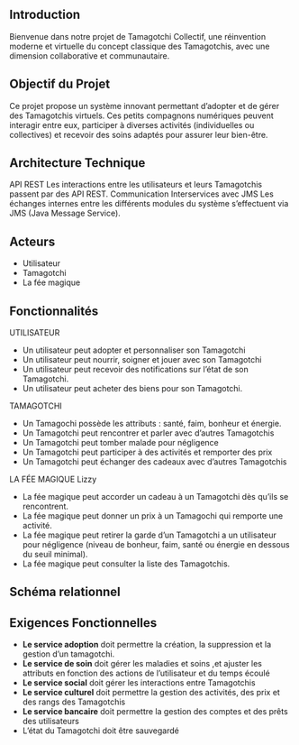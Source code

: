 ## Introduction
Bienvenue dans notre projet de Tamagotchi Collectif, une réinvention moderne et virtuelle du concept classique des Tamagotchis, avec une dimension collaborative et communautaire.

## Objectif du Projet 
Ce projet propose un système innovant permettant d’adopter et de gérer des Tamagotchis virtuels. Ces petits compagnons numériques peuvent interagir entre eux, participer à diverses activités (individuelles ou collectives) et recevoir des soins adaptés pour assurer leur bien-être. 


## Architecture Technique
API REST
Les interactions entre les utilisateurs et leurs Tamagotchis passent par des API REST.
Communication Interservices avec JMS
Les échanges internes entre les différents modules du système s’effectuent via JMS (Java Message Service).

## Acteurs 
* Utilisateur
* Tamagotchi
* La fée magique


## Fonctionnalités

UTILISATEUR
* Un utilisateur peut adopter et personnaliser son Tamagotchi
* Un utilisateur peut nourrir, soigner et jouer avec son Tamagotchi
* Un utilisateur peut recevoir des notifications sur l’état de son Tamagotchi.
* Un utilisateur peut acheter des biens pour son Tamagotchi.

TAMAGOTCHI
* Un Tamagochi possède les attributs : santé, faim, bonheur et énergie.
* Un Tamagotchi peut rencontrer et parler avec d’autres Tamagotchis
* Un Tamagotchi peut tomber malade pour négligence
* Un Tamagotchi peut participer à des activités et remporter des prix
* Un Tamagotchi peut échanger des cadeaux avec d’autres Tamagotchis

LA FÉE MAGIQUE  Lizzy
* La fée magique peut accorder un cadeau à un Tamagotchi dès qu’ils se rencontrent.
* La fée magique peut donner un prix à un Tamagochi qui remporte une activité.
* La fée magique peut retirer la garde d’un Tamagotchi a un utilisateur pour négligence (niveau de bonheur, faim, santé ou énergie en dessous du seuil minimal).
* La fée magique peut consulter la liste des Tamagotchis.

## Schéma relationnel

## Exigences Fonctionnelles 
* **Le service adoption** doit permettre la création, la suppression et la gestion d’un tamagotchi.
* **Le service de soin** doit gérer les maladies et soins ,et ajuster les attributs en fonction des actions de l’utilisateur et du temps écoulé
* **Le service social** doit gérer les interactions entre Tamagotchis
* **Le service culturel** doit permettre la gestion des activités, des prix et des rangs des Tamagotchis
* **Le service bancaire** doit permettre la gestion des comptes et des prêts des utilisateurs
* L’état du Tamagotchi doit être sauvegardé


